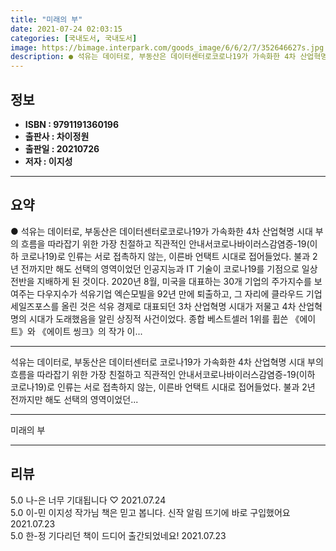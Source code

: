 ```yaml
---
title: "미래의 부"
date: 2021-07-24 02:03:15
categories: [국내도서, 국내도서]
image: https://bimage.interpark.com/goods_image/6/6/2/7/352646627s.jpg
description: ● 석유는 데이터로, 부동산은 데이터센터로코로나19가 가속화한 4차 산업혁명 시대 부의 흐름을 따라잡기 위한 가장 친절하고 직관적인 안내서코로나바이러스감염증-19(이하 코로나19)로 인류는 서로 접촉하지 않는, 이른바 언택트 시대로 접어들었다. 불과 2년 전까지만 해도 선택의 영역이었
---
```


## **정보**

- **ISBN : 9791191360196**
- **출판사 : 차이정원**
- **출판일 : 20210726**
- **저자 : 이지성**

------



## **요약**

●  석유는 데이터로, 부동산은 데이터센터로코로나19가 가속화한 4차 산업혁명 시대 부의 흐름을 따라잡기 위한 가장 친절하고 직관적인 안내서코로나바이러스감염증-19(이하 코로나19)로 인류는 서로 접촉하지 않는, 이른바 언택트 시대로 접어들었다. 불과 2년 전까지만 해도 선택의 영역이었던 인공지능과 IT 기술이 코로나19를 기점으로 일상 전반을 지배하게 된 것이다. 2020년 8월, 미국을 대표하는 30개 기업의 주가지수를 보여주는 다우지수가 석유기업 엑슨모빌을 92년 만에 퇴출하고, 그 자리에 클라우드 기업 세일즈포스를 올린 것은 석유 경제로 대표되던 3차 산업혁명 시대가 저물고 4차 산업혁명의 시대가 도래했음을 알린 상징적 사건이었다. 종합 베스트셀러 1위를 휩쓴 《에이트》와 《에이트  씽크》의 작가 이...

------

석유는 데이터로, 부동산은 데이터센터로
코로나19가 가속화한 4차 산업혁명 시대 
부의 흐름을 따라잡기 위한 가장 친절하고 직관적인 안내서코로나바이러스감염증-19(이하 코로나19)로 인류는 서로 접촉하지 않는, 이른바 언택트 시대로 접어들었다. 불과 2년 전까지만 해도 선택의 영역이었던... 

------


미래의 부 

------


## **리뷰** 

5.0 나-은 너무 기대됩니다 ♡ 2021.07.24 <br/>5.0 이-민 이지성 작가님 책은 믿고 봅니다. 신작 알림 뜨기에 바로 구입했어요  2021.07.23 <br/>5.0 한-정 기다리던 책이 드디어 출간되었네요!
 2021.07.23 <br/>